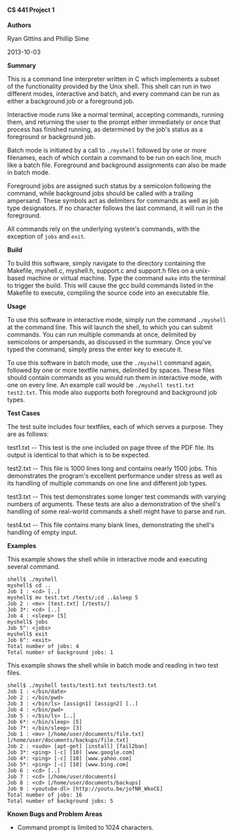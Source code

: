 #### CS 441 Project 1 ####

__Authors__

Ryan Gittins and Phillip Sime

2013-10-03

__Summary__

This is a command line interpreter written in C which implements a subset of the functionality provided by the Unix shell.  This shell can run in two different modes, interactive and batch, and every command can be run as either a background job or a foreground job.

Interactive mode runs like a normal terminal, accepting commands, running them, and returning the user to the prompt either immediately or once that process has finished running, as determined by the job's status as a foreground or background job.

Batch mode is initiated by a call to `./myshell` followed by one or more filenames, each of which contain a command to be run on each line, much like a batch file.  Foreground and background assignments can also be made in batch mode.

Foreground jobs are assigned such status by a semicolon following the command, while background jobs should be called with a trailing ampersand.  These symbols act as delimiters for commands as well as job type designators.  If no character follows the last command, it will run in the foreground.

All commands rely on the underlying system's commands, with the exception of `jobs` and `exit`.

__Build__

To build this software, simply navigate to the directory containing the Makefile, myshell.c, myshell.h, support.c and support.h files on a unix-based machine or virtual machine. Type the command `make` into the terminal to trigger the build. This will cause the gcc build commands listed in the Makefile to execute, compiling the source code into an executable file.

__Usage__

To use this software in interactive mode, simply run the command `./myshell` at the command line.  This will launch the shell, to which you can submit commands.  You can run multiple commands at once, delimited by semicolons or ampersands, as discussed in the summary.  Once you've typed the command, simply press the enter key to execute it.

To use this software in batch mode, use the `./myshell` command again, followed by one or more textfile names, delimited by spaces.  These files should contain commands as you would run them in interactive mode, with one on every line.  An example call would be `./myshell test1.txt test2.txt`.  This mode also supports both foreground and background job types.

__Test Cases__

The test suite includes four textfiles, each of which serves a purpose.  They are as follows:

test1.txt -- This test is the one included on page three of the PDF file.  Its output is identical to that which is to be expected.

test2.txt -- This file is 1000 lines long and contains nearly 1500 jobs.  This demonstrates the program's excellent performance under stress as well as its handling of multiple commands on one line and different job types.

test3.txt -- This test demonstrates some longer test commands with varying numbers of arguments.  These tests are also a demonstration of the shell's handling of some real-world commands a shell might have to parse and run.

test4.txt -- This file contains many blank lines, demonstrating the shell's handling of empty input.

__Examples__

This example shows the shell while in interactive mode and executing several command.

````
shell$ ./myshell
myshell$ cd ..
Job 1 : <cd> [..]
myshell$ mv test.txt /tests/;cd ..&sleep 5 
Job 2 : <mv> [test.txt] [/tests/]
Job 3*: <cd> [..]
Job 4 : <sleep> [5]
myshell$ jobs   
Job 5^: <jobs>
myshell$ exit
Job 6^: <exit>
Total number of jobs: 4
Total number of background jobs: 1

````

This example shows the shell while in batch mode and reading in two test files.
````
shell$ ./myshell tests/test1.txt tests/test3.txt
Job 1 : </bin/date>
Job 2 : </bin/pwd>
Job 3 : </bin/ls> [assign1] [assign2] [..]
Job 4 : </bin/pwd>
Job 5 : </bin/ls> [..]
Job 6*: </bin/sleep> [5]
Job 7*: </bin/sleep> [3]
Job 1 : <mv> [/home/user/documents/file.txt] [/home/user/documents/backups/file.txt]
Job 2 : <sudo> [apt-get] [install] [fail2ban]
Job 3*: <ping> [-c] [10] [www.google.com]
Job 4*: <ping> [-c] [10] [www.yahoo.com]
Job 5*: <ping> [-c] [10] [www.bing.com]
Job 6 : <cd> [..]
Job 7 : <cd> [/home/user/documents]
Job 8 : <cd> [/home/user/documents/backups]
Job 9 : <youtube-dl> [http://youtu.be/jofNR_WkoCE]
Total number of jobs: 16
Total number of background jobs: 5

````

__Known Bugs and Problem Areas__
* Command prompt is limited to 1024 characters.
